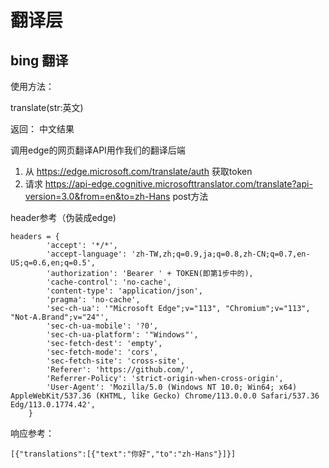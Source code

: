 # 翻译层

## bing 翻译

使用方法：

translate(str:英文)

返回： 中文结果


调用edge的网页翻译API用作我们的翻译后端

1. 从 https://edge.microsoft.com/translate/auth 获取token
2. 请求 https://api-edge.cognitive.microsofttranslator.com/translate?api-version=3.0&from=en&to=zh-Hans post方法

header参考（伪装成edge)

```
headers = {
        'accept': '*/*',
        'accept-language': 'zh-TW,zh;q=0.9,ja;q=0.8,zh-CN;q=0.7,en-US;q=0.6,en;q=0.5',
        'authorization': 'Bearer ' + TOKEN(即第1步中的),
        'cache-control': 'no-cache',
        'content-type': 'application/json',
        'pragma': 'no-cache',
        'sec-ch-ua': '"Microsoft Edge";v="113", "Chromium";v="113", "Not-A.Brand";v="24"',
        'sec-ch-ua-mobile': '?0',
        'sec-ch-ua-platform': '"Windows"',
        'sec-fetch-dest': 'empty',
        'sec-fetch-mode': 'cors',
        'sec-fetch-site': 'cross-site',
        'Referer': 'https://github.com/',
        'Referrer-Policy': 'strict-origin-when-cross-origin',
        'User-Agent': 'Mozilla/5.0 (Windows NT 10.0; Win64; x64) AppleWebKit/537.36 (KHTML, like Gecko) Chrome/113.0.0.0 Safari/537.36 Edg/113.0.1774.42',
    }
```

响应参考：

```
[{"translations":[{"text":"你好","to":"zh-Hans"}]}]
```